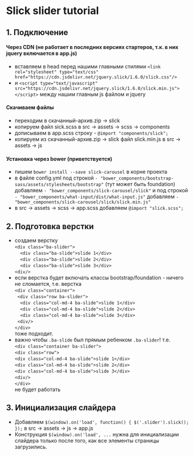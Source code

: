 # Slick slider tutorial
## 1. Подключение
#### Через CDN (не работает в последних версиях стартеров, т.к. в них jquery включается в app.js)
- вставляем в head перед нашими главными стилями `<link rel="stylesheet" type="text/css" href="https://cdn.jsdelivr.net/jquery.slick/1.6.0/slick.css"/>`
- и `<script type="text/javascript" src="https://cdn.jsdelivr.net/jquery.slick/1.6.0/slick.min.js"></script>` между нашим главным js файлом и jquery

#### Скачиваем файлы
- переходим в скачанный-архив.zip -> slick
- копируем файл sick.scss в src -> assets -> scss -> components
- дописываем в app.scss строку - `@import "components/slick";`
- копируем из скачанный-архив.zip -> slick файл slick.min.js в src -> assets -> js

#### Установка через bower (приветствуется)
- пишем `bower install --save slick-carousel` в корне проекта
- в файле config.yml под строкой `- "bower_components/bootstrap-sass/assets/stylesheets/bootstrap"` (тут может быть foundation) добавляем `- "bower_components/slick-carousel/slick"`
и под строкой `- "bower_components/what-input/dist/what-input.js"` добавляем `- "bower_components/slick-carousel/slick/slick.min.js"`
- в src -> assets -> scss -> app.scss добавляем `@import "slick.scss";`

## 2. Подготовка верстки
- создаем верстку <br>
`<div class="ba-slider">`<br>
`  <div class="ba-slide">slide 1</div>`<br>
`  <div class="ba-slide">slide 2</div>`<br>
`  <div class="ba-slide">slide 3</div>`<br>
`<div/>`
- если верстка будет включать классы bootstrap/foundation - ничего не сломается, т.е. верстка <br>
 `<div class="container">` <br>
 ` <div class="row ba-slider">`<br>
 `  <div class="col-md-4 ba-slide">slide 1</div>`<br>
 `  <div class="col-md-4 ba-slide">slide 2</div>`<br>
 `  <div class="col-md-4 ba-slide">slide 3</div>`<br>
 ` <div/>`<br>
 `</div>`<br>
 тоже подходит.
- важно чтобы `.ba-slide` был прямым ребенком `.ba-slider`!
  т.е. <br>
  `<div class="container ba-slider">`<br>
    `<div class="row">`<br>
      `<div class="col-md-4 ba-slide">slide 1</div>`<br>
      `<div class="col-md-4 ba-slide">slide 2</div>`<br>
      `<div class="col-md-4 ba-slide">slide 3</div>`<br>
    `<div/>`<br>
 `</div>`<br>
 не будет работать
 
## 3. Инициализация слайдера
- Добавляем `$(window).on('load', function() {
		$('.slider').slick();
	});`
  в src -> assets -> js -> app.js
- Конструкция `$(window).on('load', ...` нужна для инициализации слайдера только после того, как все элементы страницы загрузились.
 
